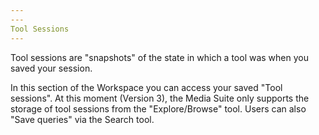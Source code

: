 ```yaml
---
---
Tool Sessions
---
```


Tool sessions are "snapshots" of the state in which a tool was when you saved your session.

In this section of the Workspace you can access your saved "Tool sessions". At this moment (Version 3), the Media Suite only supports the storage of tool sessions from the "Explore/Browse" tool. Users can also "Save queries" via the Search tool.
